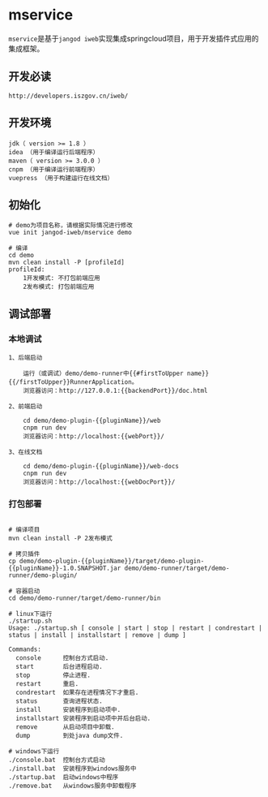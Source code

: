 # mservice

`mservice`是基于`jangod iweb`实现集成springcloud项目，用于开发插件式应用的集成框架。


## 开发必读

    http://developers.iszgov.cn/iweb/

## 开发环境

    jdk（ version >= 1.8 ）
    idea （用于编译运行后端程序）
    maven（ version >= 3.0.0 ）
    cnpm （用于编译运行前端程序）
    vuepress （用于构建运行在线文档）

## 初始化
``` shell
# demo为项目名称，请根据实际情况进行修改
vue init jangod-iweb/mservice demo

# 编译
cd demo
mvn clean install -P [profileId]
profileId:
	1开发模式: 不打包前端应用
	2发布模式: 打包前端应用
```

## 调试部署

### 本地调试

    1、后端启动
    
        运行（或调试）demo/demo-runner中{{#firstToUpper name}}{{/firstToUpper}}RunnerApplication。
        浏览器访问：http://127.0.0.1:{{backendPort}}/doc.html

    2、前端启动

        cd demo/demo-plugin-{{pluginName}}/web
        cnpm run dev
        浏览器访问：http://localhost:{{webPort}}/

    3、在线文档
        
        cd demo/demo-plugin-{{pluginName}}/web-docs
        cnpm run dev
        浏览器访问：http://localhost:{{webDocPort}}/


### 打包部署

``` shell

# 编译项目
mvn clean install -P 2发布模式

# 拷贝插件
cp demo/demo-plugin-{{pluginName}}/target/demo-plugin-{{pluginName}}-1.0.SNAPSHOT.jar demo/demo-runner/target/demo-runner/demo-plugin/

# 容器启动
cd demo/demo-runner/target/demo-runner/bin

# linux下运行
./startup.sh
Usage: ./startup.sh [ console | start | stop | restart | condrestart | status | install | installstart | remove | dump ]

Commands:
  console      控制台方式启动.
  start        后台进程启动.
  stop         停止进程.
  restart      重启.
  condrestart  如果存在进程情况下才重启.
  status       查询进程状态.
  install      安装程序到启动项中.
  installstart 安装程序到启动项中并后台启动.
  remove       从启动项目中卸载.
  dump         到处java dump文件.
  
# windows下运行
./console.bat  控制台方式启动
./install.bat  安装程序到windows服务中
./startup.bat  启动windows中程序
./remove.bat   从windows服务中卸载程序
```

